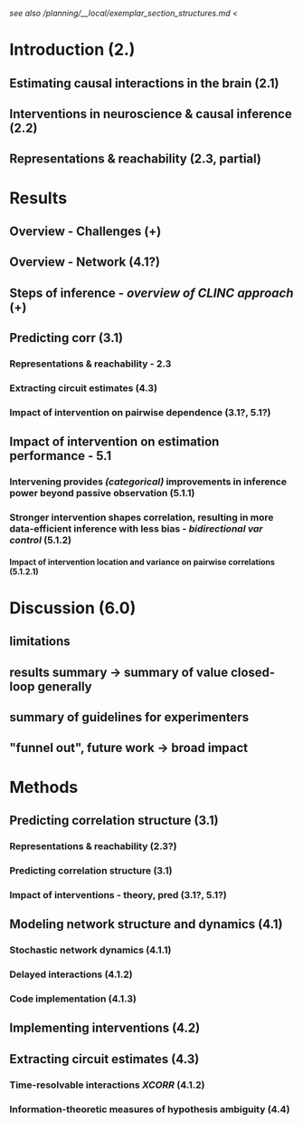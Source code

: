 *see also /planning/__local/exemplar_section_structures.md <*
# Introduction (2.)
## Estimating causal interactions in the brain (2.1)
## Interventions in neuroscience & causal inference (2.2)
## Representations & reachability (2.3, partial)

# Results 
## Overview - Challenges (+)
## Overview - Network (4.1?)
<!-- where does methods pipeline figure go? -->

## Steps of inference - *overview of CLINC approach* (+)
<!-- Inference pipeline  -->
## Predicting corr (3.1)
### Representations & reachability - 2.3
<!-- Predicting correlation structure -->
### Extracting circuit estimates (4.3)
### Impact of intervention on pairwise dependence (3.1?, 5.1?)

## Impact of intervention on estimation performance - 5.1 
### Intervening provides *(categorical)* improvements in inference power beyond passive observation (5.1.1)
### Stronger intervention shapes correlation, resulting in more data-efficient inference with less bias - *bidirectional var control* (5.1.2)
#### Impact of intervention location and variance on pairwise correlations (5.1.2.1)

# Discussion (6.0)
## limitations
## results summary → summary of value closed-loop generally
## summary of guidelines for experimenters
## "funnel out", future work → broad impact
# Methods 

## Predicting correlation structure (3.1)
### Representations & reachability (2.3?)
### Predicting correlation structure (3.1)
### Impact of interventions - theory, pred (3.1?, 5.1?)

## Modeling network structure and dynamics (4.1)
### Stochastic network dynamics (4.1.1)
### Delayed interactions (4.1.2)
### Code implementation (4.1.3)
## Implementing interventions (4.2)

## Extracting circuit estimates (4.3)
### Time-resolvable interactions *XCORR* (4.1.2)
### Information-theoretic measures of hypothesis ambiguity (4.4)
